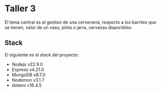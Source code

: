 # Taller 3

El tema central es al gestion de una cerveceria, respecto a los barriles que se
tienen, valor de un vaso, pinta o jarra, cervezas disponibles

## Stack
El siguiente es el stack del proyecto:

- Nodejs v22.9.0
- Express v4.21.0
- MongoDB v8.7.0
- Nodemon v3.1.7
- dotenv v16.4.5
